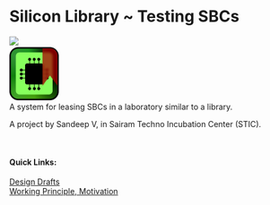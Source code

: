 <h1> Silicon Library ~ Testing SBCs</h1>

<a title="Made with Fluent Design" href="https://github.com/bdlukaa/fluent_ui">
  <img
    src="https://img.shields.io/badge/fluent-design-blue?style=round-square&color=gray&labelColor=1273DE"
  >
</a>
<br/>

<img src="Assets\icon.png" height=95>
<br />
 A system for leasing SBCs in a laboratory similar to a library.

 A project by Sandeep V, in Sairam Techno Incubation Center (STIC).

<br />

<h4>Quick Links:</h4>

[Design Drafts](DESIGNDRAFTS.md)
<br>
[Working Principle, Motivation](PPT.md)
